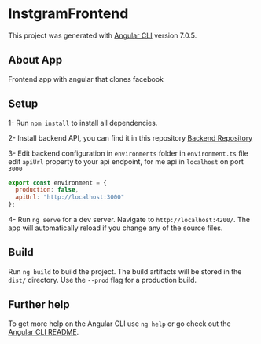 # InstgramFrontend

This project was generated with [Angular CLI](https://github.com/angular/angular-cli) version 7.0.5.

## About App
Frontend app with angular that clones facebook

## Setup 

1- Run `npm install` to install all dependencies.

2- Install backend API, you can find it in this repository [Backend Repository](https://github.com/abdelfattahteha/instgram-clone-api)

3- Edit backend configuration in `environments` folder in `environment.ts` file edit `apiUrl` property to your api endpoint, for me api in `localhost` on port `3000`
```javascript
export const environment = {
  production: false,
  apiUrl: "http://localhost:3000"
};
``` 

4- Run `ng serve` for a dev server. Navigate to `http://localhost:4200/`. The app will automatically reload if you change any of the source files.
  


## Build

Run `ng build` to build the project. The build artifacts will be stored in the `dist/` directory. Use the `--prod` flag for a production build.

## Further help

To get more help on the Angular CLI use `ng help` or go check out the [Angular CLI README](https://github.com/angular/angular-cli/blob/master/README.md).
